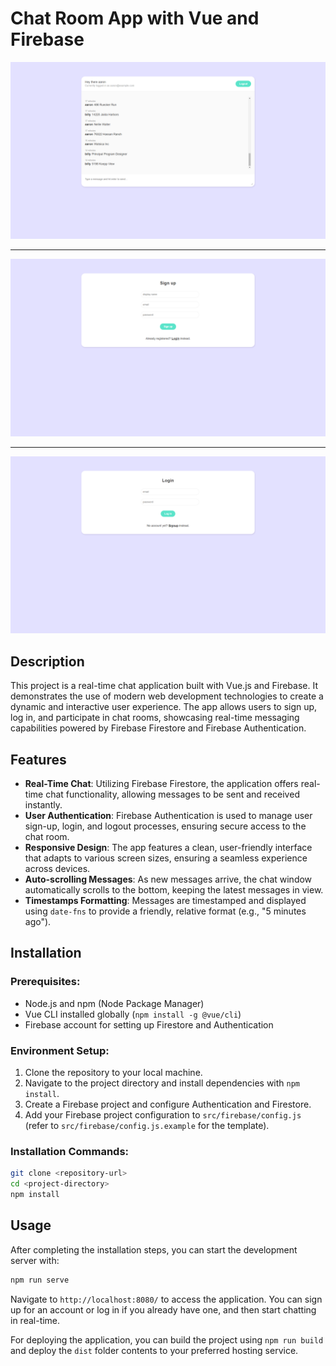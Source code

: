 # Chat Room App with Vue and Firebase

![Screenshot](https://raw.githubusercontent.com/elvan/chat-room-app-vue-firebase/main/_screenshots_/Screenshot%202024-02-14%20120723.png)

---

![Screenshot](https://raw.githubusercontent.com/elvan/chat-room-app-vue-firebase/main/_screenshots_/Screenshot%202024-02-14%20120744.png)

---

![Screenshot](https://raw.githubusercontent.com/elvan/chat-room-app-vue-firebase/main/_screenshots_/Screenshot%202024-02-14%20120759.png)

## Description

This project is a real-time chat application built with Vue.js and Firebase. It demonstrates the use of modern web development technologies to create a dynamic and interactive user experience. The app allows users to sign up, log in, and participate in chat rooms, showcasing real-time messaging capabilities powered by Firebase Firestore and Firebase Authentication.

## Features

- **Real-Time Chat**: Utilizing Firebase Firestore, the application offers real-time chat functionality, allowing messages to be sent and received instantly.
- **User Authentication**: Firebase Authentication is used to manage user sign-up, login, and logout processes, ensuring secure access to the chat room.
- **Responsive Design**: The app features a clean, user-friendly interface that adapts to various screen sizes, ensuring a seamless experience across devices.
- **Auto-scrolling Messages**: As new messages arrive, the chat window automatically scrolls to the bottom, keeping the latest messages in view.
- **Timestamps Formatting**: Messages are timestamped and displayed using `date-fns` to provide a friendly, relative format (e.g., "5 minutes ago").

## Installation

### Prerequisites:

- Node.js and npm (Node Package Manager)
- Vue CLI installed globally (`npm install -g @vue/cli`)
- Firebase account for setting up Firestore and Authentication

### Environment Setup:

1. Clone the repository to your local machine.
2. Navigate to the project directory and install dependencies with `npm install`.
3. Create a Firebase project and configure Authentication and Firestore.
4. Add your Firebase project configuration to `src/firebase/config.js` (refer to `src/firebase/config.js.example` for the template).

### Installation Commands:

```bash
git clone <repository-url>
cd <project-directory>
npm install
```

## Usage

After completing the installation steps, you can start the development server with:

```bash
npm run serve
```

Navigate to `http://localhost:8080/` to access the application. You can sign up for an account or log in if you already have one, and then start chatting in real-time.

For deploying the application, you can build the project using `npm run build` and deploy the `dist` folder contents to your preferred hosting service.
